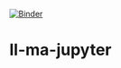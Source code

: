 [![Binder](https://mybinder.org/badge_logo.svg)](https://mybinder.org/v2/gh/timo-y/ll-ma-jupyter/HEAD)
# ll-ma-jupyter
